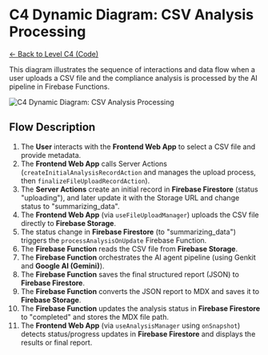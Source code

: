 # C4 Dynamic Diagram: CSV Analysis Processing

[<- Back to Level C4 (Code)](./index.md)

This diagram illustrates the sequence of interactions and data flow when a user uploads a CSV file and the compliance analysis is processed by the AI pipeline in Firebase Functions.

![C4 Dynamic Diagram: CSV Analysis Processing](http://www.plantuml.com/plantuml/proxy?cache=no&src=https://raw.githubusercontent.com/limazix/energy-compliance-analyzer/main/docs/plantuml/c4-dynamic-csv-processing.iuml)

## Flow Description

1.  The **User** interacts with the **Frontend Web App** to select a CSV file and provide metadata.
2.  The **Frontend Web App** calls Server Actions (`createInitialAnalysisRecordAction` and manages the upload process, then `finalizeFileUploadRecordAction`).
3.  The **Server Actions** create an initial record in **Firebase Firestore** (status "uploading"), and later update it with the Storage URL and change status to "summarizing_data".
4.  The **Frontend Web App** (via `useFileUploadManager`) uploads the CSV file directly to **Firebase Storage**.
5.  The status change in **Firebase Firestore** (to "summarizing_data") triggers the `processAnalysisOnUpdate` Firebase Function.
6.  The **Firebase Function** reads the CSV file from **Firebase Storage**.
7.  The **Firebase Function** orchestrates the AI agent pipeline (using Genkit and **Google AI (Gemini)**).
8.  The **Firebase Function** saves the final structured report (JSON) to **Firebase Firestore**.
9.  The **Firebase Function** converts the JSON report to MDX and saves it to **Firebase Storage**.
10. The **Firebase Function** updates the analysis status in **Firebase Firestore** to "completed" and stores the MDX file path.
11. The **Frontend Web App** (via `useAnalysisManager` using `onSnapshot`) detects status/progress updates in **Firebase Firestore** and displays the results or final report.
